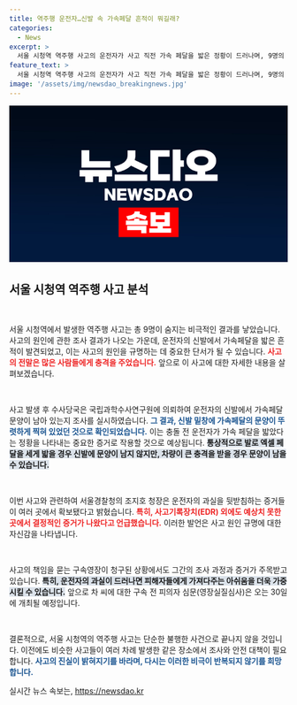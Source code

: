 ```yaml
---
title: 역주행 운전자…신발 속 가속페달 흔적이 뭐길래?
categories:
  - News
excerpt: >
  서울 시청역 역주행 사고의 운전자가 사고 직전 가속 페달을 밟은 정황이 드러나며, 9명의 목숨을 잃은 참사에 대한 수사가 급물살을 타고 있습니다. 결정적 증거가 밝혀진 가운데, 운전자의 운명은 어떻게 바뀔까요?
feature_text: >
  서울 시청역 역주행 사고의 운전자가 사고 직전 가속 페달을 밟은 정황이 드러나며, 9명의 목숨을 잃은 참사에 대한 수사가 급물살을 타고 있습니다. 결정적 증거가 밝혀진 가운데, 운전자의 운명은 어떻게 바뀔까요?
image: '/assets/img/newsdao_breakingnews.jpg'
---
```


<p><img src="/assets/img/newsdao_breakingnews.jpg" alt="ontimetimes 속보" /></p>

<h2 data-ke-size="size26">서울 시청역 역주행 사고 분석</h2>

<p data-ke-size="size16">&nbsp;</p>

<p>서울 시청역에서 발생한 역주행 사고는 총 9명이 숨지는 비극적인 결과를 낳았습니다. 사고의 원인에 관한 조사 결과가 나오는 가운데, 운전자의 신발에서 가속페달을 밟은 흔적이 발견되었고, 이는 사고의 원인을 규명하는 데 중요한 단서가 될 수 있습니다. <b><span style="color: #ee2323;">사고의 전말은 많은 사람들에게 충격을 주었습니다.</span></b> 앞으로 이 사고에 대한 자세한 내용을 살펴보겠습니다.</p>

<p data-ke-size="size16">&nbsp;</p>

<p>사고 발생 후 수사당국은 국립과학수사연구원에 의뢰하여 운전자의 신발에서 가속페달 문양이 남아 있는지 조사를 실시하였습니다. <b><span style="color: #1a5490;">그 결과, 신발 밑창에 가속페달의 문양이 뚜렷하게 찍혀 있었던 것으로 확인되었습니다.</span></b> 이는 충돌 전 운전자가 가속 페달을 밟았다는 정황을 나타내는 중요한 증거로 작용할 것으로 예상됩니다. <b><span style="background-color: #21538527;">통상적으로 발로 엑셀 페달을 세게 밟을 경우 신발에 문양이 남지 않지만, 차량이 큰 충격을 받을 경우 문양이 남을 수 있습니다.</span></b></p>

<p data-ke-size="size16">&nbsp;</p>

<p>이번 사고와 관련하여 서울경찰청의 조지호 청장은 운전자의 과실을 뒷받침하는 증거들이 여러 곳에서 확보됐다고 밝혔습니다. <b><span style="color: #ee2323;">특히, 사고기록장치(EDR) 외에도 예상치 못한 곳에서 결정적인 증거가 나왔다고 언급했습니다.</span></b> 이러한 발언은 사고 원인 규명에 대한 자신감을 나타냅니다. </p>

<p data-ke-size="size16">&nbsp;</p>

<p>사고의 책임을 묻는 구속영장이 청구된 상황에서도 그간의 조사 과정과 증거가 주목받고 있습니다. <b><span style="background-color: #21538527;">특히, 운전자의 과실이 드러나면 피해자들에게 가져다주는 아쉬움을 더욱 가중시킬 수 있습니다.</span></b> 앞으로 차 씨에 대한 구속 전 피의자 심문(영장실질심사)은 오는 30일에 개최될 예정입니다. </p>

<p data-ke-size="size16">&nbsp;</p>

<p>결론적으로, 서울 시청역의 역주행 사고는 단순한 불행한 사건으로 끝나지 않을 것입니다. 이전에도 비슷한 사고들이 여러 차례 발생한 같은 장소에서 조사와 안전 대책이 필요합니다. <b><span style="color: #1a5490;">사고의 진실이 밝혀지기를 바라며, 다시는 이러한 비극이 반복되지 않기를 희망합니다.</span></b></p>
실시간 뉴스 속보는, <a href="https://newsdao.kr" rel="dofollow">https://newsdao.kr</a>


